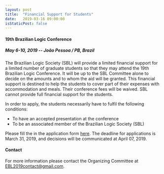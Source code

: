 ```yaml
---
layout: post
title:  "Financial Support for Students"
date:   2019-03-16 09:00:00
isStaticPost: false
---
```

#### __19th Brazilian Logic Conference__
##### May 6-10, 2019 -- João Pessoa / PB, Brazil

The Brazilian Logic Society (SBL) will provide a limited financial support for a limited number of graduate students so that they may
attend the 19th Brazilian Logic Conference. It will be up to the SBL Committee alone to decide on the amounts and to whom the aid will be
granted. This financial support is destined to help the students to cover part of their expenses with accommodation and meals. Their
conference fees will be waived. SBL cannot provide full financial support for the students.

In order to apply, the students necessarily have to fulfil the following conditions:
- To have an accepted presentation at the conference
- To be an associated member of the Brazilian Logic Society (SBL)

Please fill the in the application form <a href="https://goo.gl/forms/H3nIT4LWRmg1f7Mf1" target="_blank">here</a>. The deadline for applications is March 31, 
2019, and decisions will be communicated at April 07, 2019.

#### Contact

For more information please contact the Organizing Committee at <a href="mailto:EBL2019contact@gmail.com">EBL2019contact@gmail.com</a>.